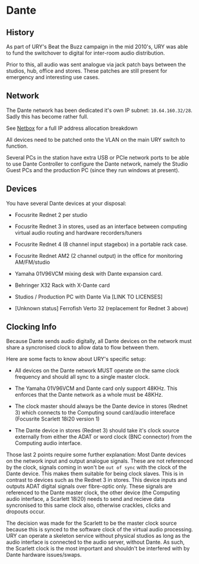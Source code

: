 # Dante

## History

As part of URY's Beat the Buzz campaign in the mid 2010's, URY was able to fund the switchover to digital for inter-room audio distribution.

Prior to this, all audio was sent analogue via jack patch bays between the studios, hub, office and stores. These patches are still present for emergency and interesting use cases.

## Network

The Dante network has been dedicated it's own IP subnet:
`10.64.160.32/28`. Sadly this has become rather full.

See [Netbox](https://netbox.ury.org.uk/ipam/ip-ranges/) for a full IP address allocation breakdown

All devices need to be patched onto the VLAN on the main URY switch to function.

Several PCs in the station have extra USB or PCIe network ports to be able to use Dante Controller to configure the Dante network, namely the Studio Guest PCs and the production PC (since they run windows at present).

## Devices

You have several Dante devices at your disposal:

-   Focusrite Rednet 2 per studio

-   Focusrite Rednet 3 in stores, used as an interface between computing virtual audio routing and hardware recorders/tuners

-   Focusrite Rednet 4 (8 channel input stagebox) in a portable rack case.

-   Focusrite Rednet AM2 (2 channel output) in the office for monitoring AM/FM/studio

-   Yamaha 01V96VCM mixing desk with Dante expansion card.

-   Behringer X32 Rack with X-Dante card

-   Studios / Production PC with Dante Via [LINK TO LICENSES]

-   [Unknown status] Ferrofish Verto 32 (replacement for Rednet 3 above)

## Clocking Info

Because Dante sends audio digitally, all Dante devices on the network must share a syncronised clock to allow data to flow between them.

Here are some facts to know about URY's specific setup:

-   All devices on the Dante network MUST operate on the same clock frequency and should all sync to a single master clock.

-   The Yamaha 01V96VCM and Dante card only support 48KHz. This enforces that the Dante network as a whole must be 48KHz.

-   The clock master should always be the Dante device in stores (Rednet 3) which connects to the Computing sound card/audio intereface (Focusrite Scarlett 18i20 version 1)

-   The Dante device in stores (Rednet 3) should take it's clock source externally from either the ADAT or word clock (BNC connector) from the Computing audio interface.

Those last 2 points require some further explanation:
Most Dante devices on the network input and output analogue signals. These are not referenced by the clock, signals coming in won't be `out of sync` with the clock of the Dante device. This makes them suitable for being clock slaves.
This is in contrast to devices such as the Rednet 3 in stores. This device inputs and outputs ADAT digital signals over fibre-optic only. These signals are referenced to the Dante master clock, the other device (the Computing audio interface, a Scarlett 18i20) needs to send and recieve data syncronised to this same clock also, otherwise crackles, clicks and dropouts occur.

The decision was made for the Scarlett to be the master clock source because this is synced to the software clock of the virtual audio processing. URY can operate a skeleton service without physical studios as long as the audio interface is connected to the audio server, without Dante. As such, the Scarlett clock is the most important and shouldn't be interfered with by Dante hardware issues/swaps.
